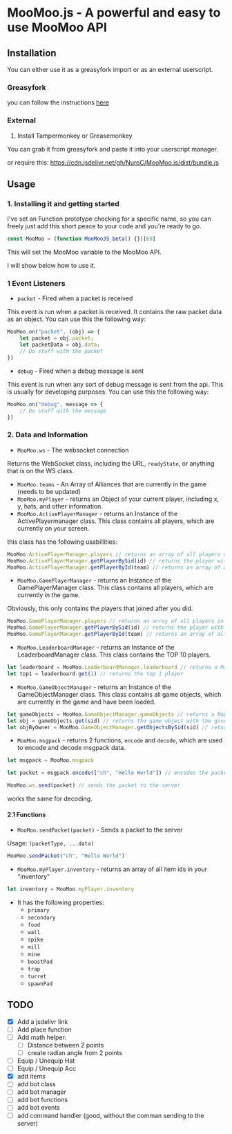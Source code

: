 # MooMoo.js - A powerful and easy to use MooMoo API

## Installation

You can either use it as a greasyfork import or as an external userscript.

### Greasyfork
you can follow the instructions [here](https://greasyfork.org/en/scripts/456235-moomoo-js)

### External

1. Install Tampermonkey or Greasemonkey

You can grab it from greasyfork and paste it into your userscript manager.

or require this:
https://cdn.jsdelivr.net/gh/NuroC/MooMoo.js/dist/bundle.js

## Usage

### 1. Installing it and getting started

I've set an Function prototype checking for a specific name, so you can freely just add this short peace to your code and you're ready to go.

```js
const MooMoo = (function MooMooJS_beta() {})[69]
```

This will set the MooMoo variable to the MooMoo API.

I will show below how to use it.

### 1 Event Listeners

- `packet` - Fired when a packet is received

This event is run when a packet is received. It contains the raw packet data as an object. You can use this the following way:

```js
MooMoo.on("packet", (obj) => {
    let packet = obj.packet;
    let packetData = obj.data;
    // Do stuff with the packet
})
```

- `debug` - Fired when a debug message is sent

This event is run when any sort of debug message is sent from the api. This is usually for developing purposes. You can use this the following way:

```js
MooMoo.on("debug", message => {
    // Do stuff with the message
})
```

### 2. Data and Information

- `MooMoo.ws` - The websocket connection

Returns the WebSocket class, including the URL, `readyState`, or anything that is on the WS class.

- `MooMoo.teams` - An Array of Alliances that are currently in the game (needs to be updated)
- `MooMoo.myPlayer` - returns an Object of your current player, including x, y, hats, and other information.
- `MooMoo.ActivePlayerManager` - returns an Instance of the ActivePlayermanager class. This class contains all players, which are currently on your screen.

this class has the following usabillities:
```js
MooMoo.ActivePlayerManager.players // returns an array of all players on your screen
MooMoo.ActivePlayerManager.getPlayerBySid(id) // returns the player with the given sid
MooMoo.ActivePlayerManager.getPlayerById(team) // returns an array of all players with the given id
```

- `MooMoo.GamePlayerManager` - returns an Instance of the GamePlayerManager class. This class contains all players, which are currently in the game.

Obviously, this only contains the players that joined after you did.

```js
MooMoo.GamePlayerManager.players // returns an array of all players in the game
MooMoo.GamePlayerManager.getPlayerBySid(id) // returns the player with the given sid
MooMoo.GamePlayerManager.getPlayerById(team) // returns an array of all players with the given id
```

- `MooMoo.LeaderboardManager` - returns an Instance of the LeaderboardManager class. This class contains the TOP 10 players.

```js
let leaderboard = MooMoo.LeaderboardManager.leaderboard // returns a Map of the top 10 players
let top1 = leaderboard.get(1) // returns the top 1 player
```

- `MooMoo.GameObjectManager` - returns an Instance of the GameObjectManager class. This class contains all game objects, which are currently in the game and have been loaded.

```js
let gameObjects = MooMoo.GameObjectManager.gameObjects // returns a Map of all game objects
let obj = gameObjects.get(sid) // returns the game object with the given sid
let objByOwner = MooMoo.GameObjectManager.getObjectsBySid(sid) // returns an array of all game objects with the given player sid
```

- `MooMoo.msgpack` - returns 2 functions, `encode` and `decode`, which are used to encode and decode msgpack data.

```js
let msgpack = MooMoo.msgpack

let packet = msgpack.encode(["ch", "Hello World"]) // encodes the packet

MooMoo.ws.send(packet) // sends the packet to the server
```
works the same for decoding.

#### 2.1 Functions

- `MooMoo.sendPacket(packet)` - Sends a packet to the server

Usage: `(packetType, ...data)`
```js
MooMoo.sendPacket("ch", "Hello World")`
```

- `MooMoo.myPlayer.inventory` - returns an array of all item ids in your "inventory"

```js
let inventory = MooMoo.myPlayer.inventory
```

- It has the following properties:
    - `primary`
    - `secondary`
    - `food`
    - `wall`
    - `spike`
    - `mill`
    - `mine`
    - `boostPad`
    - `trap`
    - `turret`
    - `spawnPad`




## TODO

- [x] Add a jsdelivr link
- [ ] Add place function
- [ ] Add math helper:
    - [ ] Distance between 2 points
    - [ ] create radian angle from 2 points
- [ ] Equip / Unequip Hat
- [ ] Equip / Unequip Acc
- [x] add items
- [ ] add bot class
- [ ] add bot manager
- [ ] add bot functions
- [ ] add bot events
- [ ] add command handler (good, without the comman sending to the server)
